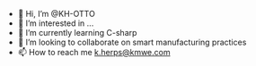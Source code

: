 - 👋 Hi, I’m @KH-OTTO
- 👀 I’m interested in ...
- 🌱 I’m currently learning C-sharp
- 💞️ I’m looking to collaborate on smart manufacturing practices
- 📫 How to reach me k.herps@kmwe.com

<!---
KH-OTTO/KH-OTTO is a ✨ special ✨ repository because its `README.md` (this file) appears on your GitHub profile.
You can click the Preview link to take a look at your changes.
--->
